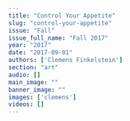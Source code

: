 ```yaml
---
title: "Control Your Appetite"
slug: "control-your-appetite"
issue: "Fall"
issue_full_name: "Fall 2017"
year: "2017"
date: "2017-09-01"
authors: ['Clemens Finkelstein']
section: "art"
audio: []
main_image: ""
banner_image: ""
images: ['clemens']
videos: []
---
```

